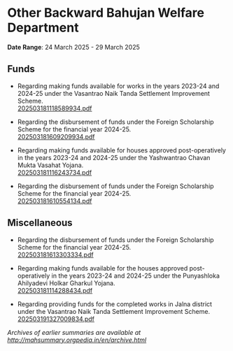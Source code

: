 # Other Backward Bahujan Welfare Department

**Date Range**: 24 March 2025 - 29 March 2025


## Funds
- Regarding making funds available for works in the years 2023-24 and 2024-25 under the Vasantrao Naik Tanda Settlement Improvement Scheme.\
  [202503181118589934.pdf](https://gr.maharashtra.gov.in/Site/Upload/Government%20Resolutions/English/202503181118589934.pdf)

- Regarding the disbursement of funds under the Foreign Scholarship Scheme for the financial year 2024-25.\
  [202503181609209934.pdf](https://gr.maharashtra.gov.in/Site/Upload/Government%20Resolutions/English/202503181609209934.pdf)

- Regarding making funds available for houses approved post-operatively in the years 2023-24 and 2024-25 under the Yashwantrao Chavan Mukta Vasahat Yojana.\
  [202503181116243734.pdf](https://gr.maharashtra.gov.in/Site/Upload/Government%20Resolutions/English/202503181116243734.pdf)

- Regarding the disbursement of funds under the Foreign Scholarship Scheme for the financial year 2024-25.\
  [202503181610554134.pdf](https://gr.maharashtra.gov.in/Site/Upload/Government%20Resolutions/English/202503181610554134.pdf)

## Miscellaneous
- Regarding the disbursement of funds under the Foreign Scholarship Scheme for the financial year 2024-25.\
  [202503181613303334.pdf](https://gr.maharashtra.gov.in/Site/Upload/Government%20Resolutions/English/202503181613303334.pdf)

- Regarding making funds available for the houses approved post-operatively in the years 2023-24 and 2024-25 under the Punyashloka Ahilyadevi Holkar Gharkul Yojana.\
  [202503181114288434.pdf](https://gr.maharashtra.gov.in/Site/Upload/Government%20Resolutions/English/202503181114288434.pdf)

- Regarding providing funds for the completed works in Jalna district under the Vasantrao Naik Tanda Settlement Improvement Scheme.\
  [202503191327009834.pdf](https://gr.maharashtra.gov.in/Site/Upload/Government%20Resolutions/English/202503191327009834.pdf)


*Archives of earlier summaries are available at http://mahsummary.orgpedia.in/en/archive.html*